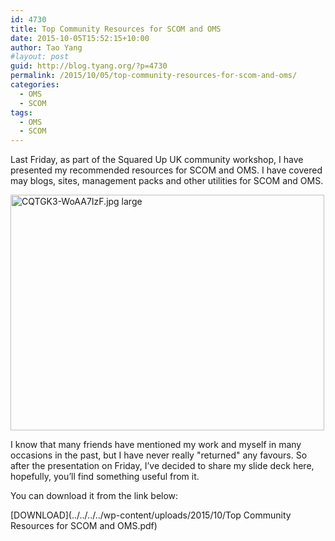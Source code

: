 ```yaml
---
id: 4730
title: Top Community Resources for SCOM and OMS
date: 2015-10-05T15:52:15+10:00
author: Tao Yang
#layout: post
guid: http://blog.tyang.org/?p=4730
permalink: /2015/10/05/top-community-resources-for-scom-and-oms/
categories:
  - OMS
  - SCOM
tags:
  - OMS
  - SCOM
---
```

Last Friday, as part of the Squared Up UK community workshop, I have presented my recommended resources for SCOM and OMS. I have covered may blogs, sites, management packs and other utilities for SCOM and OMS.

<a href="http://blog.tyang.org/wp-content/uploads/2015/10/CQTGK3-WoAA7IzF.jpg-large.jpg"><img style="background-image: none; padding-top: 0px; padding-left: 0px; display: inline; padding-right: 0px; border: 0px;" title="CQTGK3-WoAA7IzF.jpg large" src="http://blog.tyang.org/wp-content/uploads/2015/10/CQTGK3-WoAA7IzF.jpg-large_thumb.jpg" alt="CQTGK3-WoAA7IzF.jpg large" width="502" height="377" border="0" /></a>

I know that many friends have mentioned my work and myself in many occasions in the past, but I have never really "returned" any favours. So after the presentation on Friday, I’ve decided to share my slide deck here, hopefully, you’ll find something useful from it.

You can download it from the link below:

[DOWNLOAD](../../../../wp-content/uploads/2015/10/Top Community Resources for SCOM and OMS.pdf)